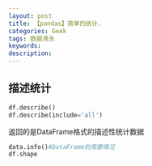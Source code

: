 ```yaml
---
layout: post
title: 【pandas】简单的统计.
categories: Geek
tags: 数据清洗
keywords:
description:
---
```


## 描述统计

```python
df.describe()
df.describe(include='all')
```
返回的是DataFrame格式的描述性统计数据

```py
data.info()#DataFrame的简要情况
df.shape
```
